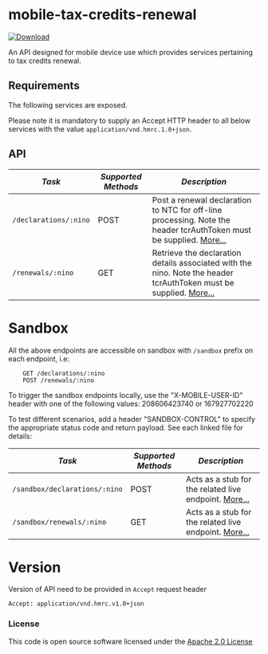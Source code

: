mobile-tax-credits-renewal
=============================================

[ ![Download](https://api.bintray.com/packages/hmrc/releases/mobile-tax-credits-renewal/images/download.svg) ](https://bintray.com/hmrc/releases/mobile-tax-credits-renewal/_latestVersion)

An API designed for mobile device use which provides services pertaining to tax credits renewal.

Requirements
------------

The following services are exposed.

Please note it is mandatory to supply an Accept HTTP header to all below services with the value ```application/vnd.hmrc.1.0+json```. 

API
---

| *Task* | *Supported Methods* | *Description* |
|--------|----|----|
| ```/declarations/:nino``` | POST | Post a renewal declaration to NTC for off-line processing. Note the header tcrAuthToken must be supplied. [More...](docs/declarations.md) |
| ```/renewals/:nino``` | GET | Retrieve the declaration details associated with the nino. Note the header tcrAuthToken must be supplied. [More...](docs/renewals.md)|

# Sandbox
All the above endpoints are accessible on sandbox with `/sandbox` prefix on each endpoint, i.e:
```
    GET /declarations/:nino
    POST /renewals/:nino
```

To trigger the sandbox endpoints locally, use the "X-MOBILE-USER-ID" header with one of the following values:
208606423740 or 167927702220

To test different scenarios, add a header "SANDBOX-CONTROL" to specify the appropriate status code and return payload. 
See each linked file for details:

| *Task* | *Supported Methods* | *Description* |
|--------|----|----|
| ```/sandbox/declarations/:nino``` | POST | Acts as a stub for the related live endpoint. [More...](docs/sandbox/declarations.md)  |
| ```/sandbox/renewals/:nino``` | GET | Acts as a stub for the related live endpoint. [More...](docs/sandbox/renewals.md)|


# Version
Version of API need to be provided in `Accept` request header
```
Accept: application/vnd.hmrc.v1.0+json
```

### License

This code is open source software licensed under the [Apache 2.0 License]("http://www.apache.org/licenses/LICENSE-2.0.html")


